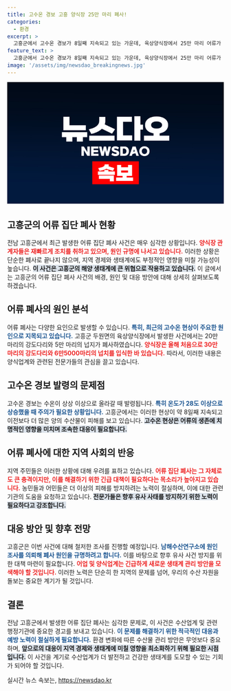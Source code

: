 ```yaml
---
title: 고수온 경보 고흥 양식장 25만 마리 폐사!
categories:
  - 환경
excerpt: >
  고흥군에서 고수온 경보가 8일째 지속되고 있는 가운데, 육상양식장에서 25만 마리 어류가 폐사했습니다. 원인 조사에 나선 관계 당국의 긴급 대응이 필요해 보입니다.
feature_text: >
  고흥군에서 고수온 경보가 8일째 지속되고 있는 가운데, 육상양식장에서 25만 마리 어류가 폐사했습니다. 원인 조사에 나선 관계 당국의 긴급 대응이 필요해 보입니다.
image: '/assets/img/newsdao_breakingnews.jpg'
---
```


<p><img src="/assets/img/newsdao_breakingnews.jpg" alt="cryptoinkorea 속보" /></p>

<h2 data-ke-size="size26">고흥군의 어류 집단 폐사 현황</h2>

<p data-ke-size="size16"></p>

<p>전남 고흥군에서 최근 발생한 어류 집단 폐사 사건은 매우 심각한 상황입니다. <b><span style="color: #ee2323;">양식장 관계자들은 재빠르게 조치를 취하고 있으며, 원인 규명에 나서고 있습니다.</span></b> 이러한 상황은 단순한 폐사로 끝나지 않으며, 지역 경제와 생태계에도 부정적인 영향을 미칠 가능성이 높습니다. <b><span style="background-color: #21538527;">이 사건은 고흥군의 해양 생태계에 큰 위협으로 작용하고 있습니다.</span></b> 이 글에서는 고흥군의 어류 집단 폐사 사건의 배경, 원인 및 대응 방안에 대해 상세히 살펴보도록 하겠습니다.</p>

<p data-ke-size="size16"></p>

<h2 data-ke-size="size26">어류 폐사의 원인 분석</h2>

<p data-ke-size="size16"></p>

<p>어류 폐사는 다양한 요인으로 발생할 수 있습니다. <b><span style="color: #1a5490;">특히, 최근의 고수온 현상이 주요한 원인으로 지목되고 있습니다.</span></b> 고흥군 두원면의 육상양식장에서 발생한 사건에서는 20만 마리의 강도다리와 5만 마리의 넙지가 폐사하였습니다. <b><span style="color: #ee2323;">양식장은 올해 처음으로 30만 마리의 강도다리와 6만5000마리의 넙치를 입식한 바 있습니다.</span></b> 따라서, 이러한 내용은 양식업계와 관련된 전문가들의 관심을 끌고 있습니다. </p>

<p data-ke-size="size16"></p>

<h2 data-ke-size="size26">고수온 경보 발령의 문제점</h2>

<p data-ke-size="size16"></p>

<p>고수온 경보는 수온이 상상 이상으로 올라갈 때 발령됩니다. <b><span style="color: #1a5490;">특히 온도가 28도 이상으로 상승했을 때 주의가 필요한 상황입니다.</span></b> 고흥군에서는 이러한 현상이 약 8일째 지속되고 이전보다 더 많은 양의 수산물이 피해를 보고 있습니다. <b><span style="background-color: #21538527;">고수온 현상은 어류의 생존에 치명적인 영향을 미치며 조속한 대응이 필요합니다.</span></b> </p>

<p data-ke-size="size16"></p>

<h2 data-ke-size="size26">어류 폐사에 대한 지역 사회의 반응</h2>

<p data-ke-size="size16"></p>

<p>지역 주민들은 이러한 상황에 대해 우려를 표하고 있습니다. <b><span style="color: #ee2323;">어류 집단 폐사는 그 자체로도 큰 충격이지만, 이를 해결하기 위한 긴급 대책이 필요하다는 목소리가 높아지고 있습니다.</span></b> 농민들과 어민들은 더 이상의 피해를 방지하려는 노력이 절실하며, 이에 대한 관련 기관의 도움을 요청하고 있습니다. <b><span style="background-color: #21538527;">전문가들은 향후 유사 사태를 방지하기 위한 노력이 필요하다고 강조합니다.</span></b> </p>

<p data-ke-size="size16"></p>

<h2 data-ke-size="size26">대응 방안 및 향후 전망</h2>

<p data-ke-size="size16"></p>

<p>고흥군은 이번 사건에 대해 철저한 조사를 진행할 예정입니다. <b><span style="color: #1a5490;">남해수산연구소에 원인 조사를 의뢰해 폐사 원인을 규명하려고 합니다.</span></b> 이를 바탕으로 향후 유사 사건 방지를 위한 대책 마련이 필요합니다. <b><span style="color: #ee2323;">어업 및 양식업계는 긴급하게 새로운 생태계 관리 방안을 모색해야 할 것입니다.</span></b> 이러한 노력은 단순히 한 지역의 문제를 넘어, 우리의 수산 자원을 돌보는 중요한 계기가 될 것입니다.</p>

<p data-ke-size="size16"></p>

<h2 data-ke-size="size26">결론</h2>

<p data-ke-size="size16"></p>

<p>전남 고흥군에서 발생한 어류 집단 폐사는 심각한 문제로, 이 사건은 수산업계 및 관련 행정기관에 중요한 경고를 보내고 있습니다. <b><span style="color: #1a5490;">이 문제를 해결하기 위한 적극적인 대응과 예방 노력이 절실하게 필요합니다.</span></b> 환경 변화에 따른 수산물 관리 방안은 무엇보다 중요하며, <b><span style="background-color: #21538527;">앞으로의 대응이 지역 경제와 생태계에 미칠 영향을 최소화하기 위해 필요한 시점입니다.</span></b>  이 사건을 계기로 수산업계가 더 발전하고 건강한 생태계를 도모할 수 있는 기회가 되어야 할 것입니다. </p>

<p data-ke-size="size16"></p>
실시간 뉴스 속보는, <a href="https://newsdao.kr" rel="dofollow">https://newsdao.kr</a>


